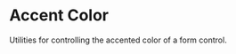 # Accent Color

Utilities for controlling the accented color of a form control.

<PlaygroundWithVariants
  variant="red-500"
  type="color"
  prefix='accent'
  fixed='text-xs'
  appended=''
  :nested="true"
  html='&lt;label class="text-xs"&gt;&lt;input type="checkbox" checked /&gt; Browser default&lt;/label&gt;
  &lt;label class="text-xs"&gt;&lt;input type="checkbox" class="{class}" checked /&gt; Customized&lt;/label&gt;'
/>